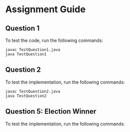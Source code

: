 # Assignment Guide

## Question 1

To test the code, run the following commands:
```
javac TestQuestion1.java
java TestQuestion1
```
## Question 2

To test the implementation, run the following commands:
```
javac TestQuestion2.java
java TestQuestion2
```

## Question 5: Election Winner

To test the implementation, run the following commands:
```